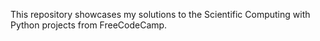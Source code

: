 This repository showcases my solutions to the Scientific Computing with Python projects from FreeCodeCamp.
